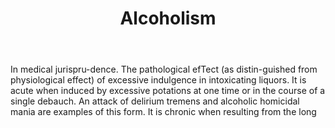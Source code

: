 ---
title: Alcoholism
letter: A
permalink: "/definitions/alcoholism.html"
body: In medical jurispru-dence. The pathological efTect (as distin-guished from physiological
  effect) of excessive indulgence in intoxicating liquors. It is acute when induced
  by excessive potations at one time or in the course of a single debauch. An attack
  of delirium tremens and alcoholic homicidal mania are examples of this form. It
  is chronic when resulting from the long
published_at: '2018-07-07'
layout: post
---